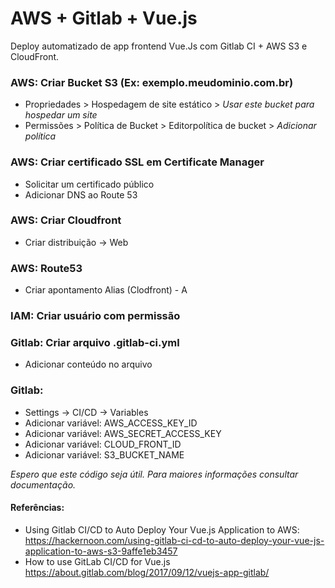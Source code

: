 # AWS + Gitlab + Vue.js

Deploy automatizado de app frontend Vue.Js com Gitlab CI + AWS S3 e CloudFront.

### AWS: Criar Bucket S3 (Ex: exemplo.meudominio.com.br)
- Propriedades > Hospedagem de site estático > *Usar este bucket para hospedar um site*
- Permissões >  Política de Bucket > Editorpolítica de bucket > *Adicionar política*

### AWS: Criar certificado SSL em Certificate Manager
- Solicitar um certificado público
- Adicionar DNS ao Route 53

### AWS: Criar Cloudfront
- Criar distribuição -> Web

### AWS: Route53
- Criar apontamento Alias (Clodfront) - A

### IAM: Criar usuário com permissão

### Gitlab: Criar arquivo .gitlab-ci.yml
- Adicionar conteúdo no arquivo

### Gitlab: 
- Settings -> CI/CD -> Variables
- Adicionar variável: AWS_ACCESS_KEY_ID
- Adicionar variável: AWS_SECRET_ACCESS_KEY
- Adicionar variável: CLOUD_FRONT_ID
- Adicionar variável: S3_BUCKET_NAME


_Espero que este código seja útil. Para maiores informações consultar documentação._


#### Referências:
- Using Gitlab CI/CD to Auto Deploy Your Vue.js Application to AWS: https://hackernoon.com/using-gitlab-ci-cd-to-auto-deploy-your-vue-js-application-to-aws-s3-9affe1eb3457
- How to use GitLab CI/CD for Vue.js https://about.gitlab.com/blog/2017/09/12/vuejs-app-gitlab/
